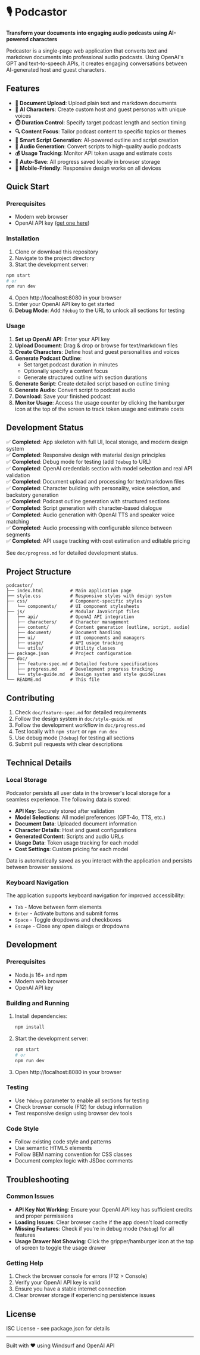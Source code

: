 # 🎙️ Podcastor

**Transform your documents into engaging audio podcasts using AI-powered characters**

Podcastor is a single-page web application that converts text and markdown documents into professional audio podcasts. Using OpenAI's GPT and text-to-speech APIs, it creates engaging conversations between AI-generated host and guest characters.

## Features

- **📄 Document Upload**: Upload plain text and markdown documents
- **🤖 AI Characters**: Create custom host and guest personas with unique voices
- **⏱️ Duration Control**: Specify target podcast length and section timing
- **🔍 Content Focus**: Tailor podcast content to specific topics or themes
- **📝 Smart Script Generation**: AI-powered outline and script creation
- **🎵 Audio Generation**: Convert scripts to high-quality audio podcasts
- **💰 Usage Tracking**: Monitor API token usage and estimate costs
- **💾 Auto-Save**: All progress saved locally in browser storage
- **📱 Mobile-Friendly**: Responsive design works on all devices

## Quick Start

### Prerequisites
- Modern web browser
- OpenAI API key ([get one here](https://platform.openai.com/api-keys))

### Installation

1. Clone or download this repository
2. Navigate to the project directory
3. Start the development server:

```bash
npm start
# or
npm run dev
```

4. Open http://localhost:8080 in your browser
5. Enter your OpenAI API key to get started
6. **Debug Mode**: Add `?debug` to the URL to unlock all sections for testing

### Usage

1. **Set up OpenAI API**: Enter your API key
2. **Upload Document**: Drag & drop or browse for text/markdown files
3. **Create Characters**: Define host and guest personalities and voices
4. **Generate Podcast Outline**:
   - Set target podcast duration in minutes
   - Optionally specify a content focus
   - Generate structured outline with section durations
5. **Generate Script**: Create detailed script based on outline timing
6. **Generate Audio**: Convert script to podcast audio
7. **Download**: Save your finished podcast
8. **Monitor Usage**: Access the usage counter by clicking the hamburger icon at the top of the screen to track token usage and estimate costs

## Development Status

✅ **Completed**: App skeleton with full UI, local storage, and modern design system  
✅ **Completed**: Responsive design with material design principles  
✅ **Completed**: Debug mode for testing (add `?debug` to URL)  
✅ **Completed**: OpenAI credentials section with model selection and real API validation  
✅ **Completed**: Document upload and processing for text/markdown files  
✅ **Completed**: Character building with personality, voice selection, and backstory generation  
✅ **Completed**: Podcast outline generation with structured sections  
✅ **Completed**: Script generation with character-based dialogue  
✅ **Completed**: Audio generation with OpenAI TTS and speaker voice matching  
✅ **Completed**: Audio processing with configurable silence between segments  
✅ **Completed**: API usage tracking with cost estimation and editable pricing

See `doc/progress.md` for detailed development status.

## Project Structure

```
podcastor/
├── index.html          # Main application page
├── style.css           # Responsive styles with design system
├── css/                # Component-specific styles
│   └── components/     # UI component stylesheets
├── js/                 # Modular JavaScript files
│   ├── api/            # OpenAI API integration
│   ├── characters/     # Character management
│   ├── content/        # Content generation (outline, script, audio)
│   ├── document/       # Document handling
│   ├── ui/             # UI components and managers
│   ├── usage/          # API usage tracking
│   └── utils/          # Utility classes
├── package.json        # Project configuration
├── doc/
│   ├── feature-spec.md # Detailed feature specifications
│   ├── progress.md     # Development progress tracking
│   └── style-guide.md  # Design system and style guidelines
└── README.md           # This file
```

## Contributing

1. Check `doc/feature-spec.md` for detailed requirements
2. Follow the design system in `doc/style-guide.md`
3. Follow the development workflow in `doc/progress.md`
4. Test locally with `npm start` or `npm run dev`
5. Use debug mode (`?debug`) for testing all sections
6. Submit pull requests with clear descriptions

## Technical Details

### Local Storage

Podcastor persists all user data in the browser's local storage for a seamless experience. The following data is stored:

- **API Key**: Securely stored after validation
- **Model Selections**: All model preferences (GPT-4o, TTS, etc.)
- **Document Data**: Uploaded document information
- **Character Details**: Host and guest configurations
- **Generated Content**: Scripts and audio URLs
- **Usage Data**: Token usage tracking for each model
- **Cost Settings**: Custom pricing for each model

Data is automatically saved as you interact with the application and persists between browser sessions.

### Keyboard Navigation

The application supports keyboard navigation for improved accessibility:

- `Tab` - Move between form elements
- `Enter` - Activate buttons and submit forms
- `Space` - Toggle dropdowns and checkboxes
- `Escape` - Close any open dialogs or dropdowns

## Development

### Prerequisites

- Node.js 16+ and npm
- Modern web browser
- OpenAI API key

### Building and Running

1. Install dependencies:
   ```bash
   npm install
   ```

2. Start the development server:
   ```bash
   npm start
   # or
   npm run dev
   ```

3. Open http://localhost:8080 in your browser

### Testing

- Use `?debug` parameter to enable all sections for testing
- Check browser console (F12) for debug information
- Test responsive design using browser dev tools

### Code Style

- Follow existing code style and patterns
- Use semantic HTML5 elements
- Follow BEM naming convention for CSS classes
- Document complex logic with JSDoc comments

## Troubleshooting

### Common Issues

- **API Key Not Working**: Ensure your OpenAI API key has sufficient credits and proper permissions
- **Loading Issues**: Clear browser cache if the app doesn't load correctly
- **Missing Features**: Check if you're in debug mode (`?debug`) for all features
- **Usage Drawer Not Showing**: Click the gripper/hamburger icon at the top of screen to toggle the usage drawer

### Getting Help

1. Check the browser console for errors (F12 > Console)
2. Verify your OpenAI API key is valid
3. Ensure you have a stable internet connection
4. Clear browser storage if experiencing persistence issues

## License

ISC License - see package.json for details

---

Built with ❤️ using Windsurf and OpenAI API